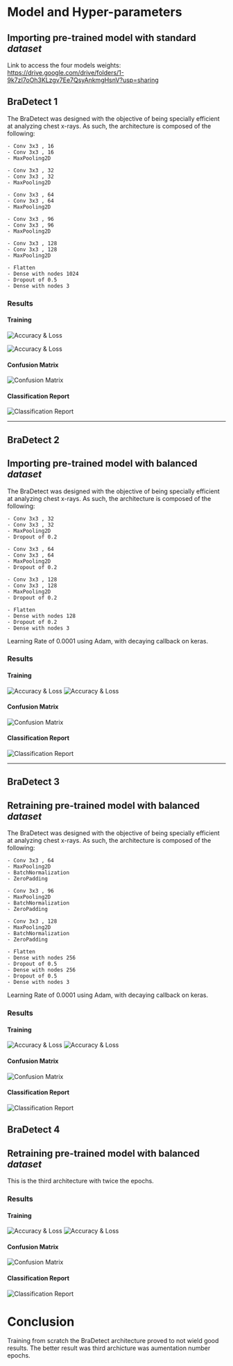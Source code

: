 # Model and Hyper-parameters



## Importing pre-trained model with standard *dataset*
Link to access the four models weights: https://drive.google.com/drive/folders/1-9k7zI7oOh3KLzgv7Ee7QsyAnkmgHsnV?usp=sharing

<!-- First Model -->
## BraDetect 1

The BraDetect was designed with the objective of being specially efficient at analyzing chest x-rays. As such, the architecture is composed of the following:
    
    - Conv 3x3 , 16 
    - Conv 3x3 , 16 
    - MaxPooling2D

    - Conv 3x3 , 32
    - Conv 3x3 , 32
    - MaxPooling2D

    - Conv 3x3 , 64
    - Conv 3x3 , 64
    - MaxPooling2D

    - Conv 3x3 , 96
    - Conv 3x3 , 96
    - MaxPooling2D

    - Conv 3x3 , 128
    - Conv 3x3 , 128
    - MaxPooling2D

    - Flatten
    - Dense with nodes 1024
    - Dropout of 0.5
    - Dense with nodes 3 



### Results
#### Training
![Accuracy & Loss](model_1accuracy.png "Accuracy")

![Accuracy & Loss](model_1loss.png "loss")


#### Confusion Matrix
![Confusion Matrix](model1_1.png "Confusion Matrix")

#### Classification Report
![Classification Report](model1_2.png "Classification Report")

<!-- Second Model -->

__________________________________
## BraDetect  2

## Importing pre-trained model with balanced *dataset*
The BraDetect was designed with the objective of being specially efficient at analyzing chest x-rays. As such, the architecture is composed of the following:
    
    - Conv 3x3 , 32
    - Conv 3x3 , 32
    - MaxPooling2D
    - Dropout of 0.2

    - Conv 3x3 , 64
    - Conv 3x3 , 64
    - MaxPooling2D
    - Dropout of 0.2

    - Conv 3x3 , 128
    - Conv 3x3 , 128
    - MaxPooling2D
    - Dropout of 0.2    

    - Flatten
    - Dense with nodes 128
    - Dropout of 0.2
    - Dense with nodes 3 

Learning Rate of 0.0001 using Adam, with decaying callback on keras.




### Results
#### Training
![Accuracy & Loss](model_2accuracy.png "Accuracy")
![Accuracy & Loss](model_2loss.png "loss")


#### Confusion Matrix
![Confusion Matrix](model2_1.png "Confusion Matrix")

#### Classification Report
![Classification Report](model2_2.png  "Classification Report")



<!-- Third Model -->

__________________________
## BraDetect 3

## Retraining pre-trained model with balanced *dataset*
The BraDetect was designed with the objective of being specially efficient at analyzing chest x-rays. As such, the architecture is composed of the following:

    - Conv 3x3 , 64
    - MaxPooling2D
    - BatchNormalization
    - ZeroPadding

    - Conv 3x3 , 96
    - MaxPooling2D
    - BatchNormalization
    - ZeroPadding

    - Conv 3x3 , 128
    - MaxPooling2D
    - BatchNormalization
    - ZeroPadding

    - Flatten
    - Dense with nodes 256
    - Dropout of 0.5
    - Dense with nodes 256
    - Dropout of 0.5
    - Dense with nodes 3 

Learning Rate of 0.0001 using Adam, with decaying callback on keras.



### Results
#### Training
![Accuracy & Loss](model_3accuracy.png "Accuracy")
![Accuracy & Loss](model_3loss.png "loss")


#### Confusion Matrix
![Confusion Matrix](model3_1.png "Confusion Matrix")

#### Classification Report
![Classification Report](model3_2.png  "Classification Report")

## BraDetect 4

## Retraining pre-trained model with balanced *dataset*
This is the third architecture with twice the epochs.



### Results
#### Training
![Accuracy & Loss](model_4accuracy.png "Accuracy")
![Accuracy & Loss](model_4loss.png "loss")


#### Confusion Matrix
![Confusion Matrix](model4_1.png "Confusion Matrix")

#### Classification Report
![Classification Report](model4_2.png  "Classification Report")



# Conclusion

Training from scratch the BraDetect architecture proved to not wield good results. The better result was third archicture was aumentation number epochs. 